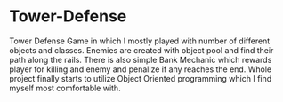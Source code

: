 # Tower-Defense
Tower Defense Game in which I mostly played with number of different objects and classes. Enemies are created with object pool and find their path along the rails. There is also simple Bank Mechanic which rewards player for killing and enemy and penalize if any reaches the end. Whole project finally starts to utilize Object Oriented programming which I find myself most comfortable with. 
